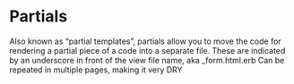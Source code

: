 # Partials
Also known as “partial templates”, partials allow you to move the code for rendering a partial piece of a code into a separate file.
These are indicated by an underscore in front of the view file name, aka _form.html.erb
Can be repeated in multiple pages, making it very DRY
